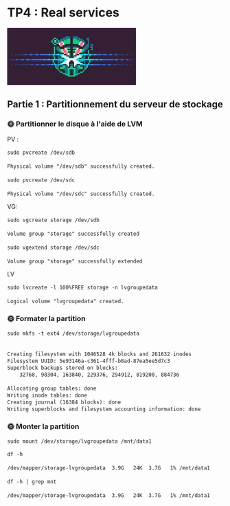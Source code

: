 # TP4 : Real services
![Alt text](image.png)

## Partie 1 : Partitionnement du serveur de stockage

### 🌞 Partitionner le disque à l'aide de LVM

PV :
```
sudo pvcreate /dev/sdb

Physical volume "/dev/sdb" successfully created.

sudo pvcreate /dev/sdc

Physical volume "/dev/sdc" successfully created.

```
VG:
```
sudo vgcreate storage /dev/sdb

Volume group "storage" successfully created

sudo vgextend storage /dev/sdc

Volume group "storage" successfully extended
```
LV
```
sudo lvcreate -l 100%FREE storage -n lvgroupedata

Logical volume "lvgroupedata" created.
```

### 🌞 Formater la partition

```
sudo mkfs -t ext4 /dev/storage/lvgroupedata


Creating filesystem with 1046528 4k blocks and 261632 inodes
Filesystem UUID: 5e93146a-c361-4fff-b8ad-87ea5ee5d7c3
Superblock backups stored on blocks:
    32768, 98304, 163840, 229376, 294912, 819200, 884736

Allocating group tables: done
Writing inode tables: done
Creating journal (16384 blocks): done
Writing superblocks and filesystem accounting information: done
```
### 🌞 Monter la partition
```
sudo mount /dev/storage/lvgroupedata /mnt/data1
```

```
df -h

/dev/mapper/storage-lvgroupedata  3.9G   24K  3.7G   1% /mnt/data1

df -h | grep mnt

/dev/mapper/storage-lvgroupedata  3.9G   24K  3.7G   1% /mnt/data1
```